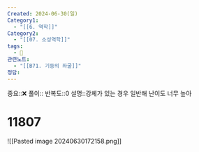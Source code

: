 ```yaml
---
Created: 2024-06-30(일)
Category1:
  - "[[6. 역학]]"
Category2:
  - "[[07. 소성역학]]"
tags:
  - 🧮
관련노트:
  - "[[B71. 기둥의 좌굴]]"
정답:
---
```

중요::❌
풀이::
반복도::0
설명::강체가 있는 경우 일반해
난이도 너무 높아
#  11807

![[Pasted image 20240630172158.png]]